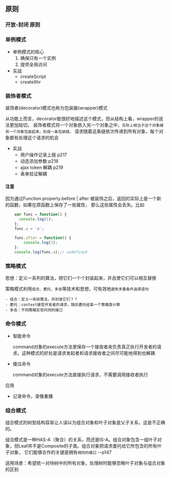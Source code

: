 ## 原则
### 开放-封闭 原则

### 单例模式
- 单例模式的核心
    1. 确保只有一个实例
    2. 提供全局访问
- 实战
    - createScript
    - createXhr
    
### 装饰者模式
装饰者(decorator)模式也称为包装器(wrapper)模式

从功能上而言，decorator能很好地描述这个模式，但从结构上看，wrapper的说法更加贴切。
装饰者模式将一个对象嵌入另一个对象之中，`实际上相当于这个对象被另一个对象包装起来，形成一条包装链。`
请求随着这条链依次传递到所有对象，每个对象都有处理这个请求的机会

- 实战
    - 用户操作记录上报 p217
    - 动态添加参数 p218
    - ajax token 解耦 p219
    - 表单验证解耦

#### 注意
因为通过Function.property.before | after 被装饰之后，返回的实际上是一个新的函数，如果在原函数上保存了一些属性，
那么这些属性会丢失。比如

````js
    var func = function() {
      console.log(1);
    };
    func.a = 'a';
    
    func.after = function() {
        console.log(2);  
    };
    console.log(func.a);// undefined
````

### 策略模式
思想：定义一系列的算法，把它们一个个封装起来，并且使它们可以相互替换

策略模式利用`组合、委托、多态`等技术和思想，可有效地`避免多重条件选择语句`

    - 组合：定义一系统算法，并封装它们？？
    - 委托：context接受开发者的请求，随后委托给某一个策略类计算
    - 多态：不同策略实现共同的接口
    
### 命令模式

- 智能命令

    command对象的execute方法里保存一个接收者来负责真正执行开发者的请求。这种模式的好处是请求发起者和请求接收者之间尽可能地得到也解耦
    
- 傻瓜命令
    
    command对象的execute方法直接执行请求，不需要调用接收者执行
    
应用

- 记录命令，录像重播

### 组合模式
组合模式的树型结构容易让人误以为组合对象和叶子对象是父子关系，这是不正确的。

组合模式是一种HAS-A（聚合）的关系，而还是IS-A。组合对象包含一组叶子对象，但Leaf并不是Composite的子类。组合对象把请求委托给它所包含的所有叶子对象，
它们能够合作的关键是拥有`相同的接口`   --p147

适用场景：希望统一对待树中的所有对象，处理树时能够忽略叶子对象与组合对象的区别
    